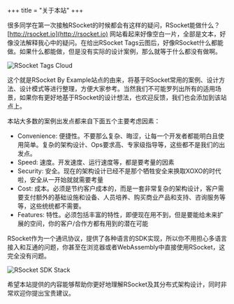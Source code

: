 +++
title = "关于本站"
+++

很多同学在第一次接触RSocket的时候都会有这样的疑问，RSocket能做什么？ [http://rsocket.io](http://rsocket.io) 网站看起来好像空白一片，全部是文本，好像没法解释我心中的疑问。在给出RSocket Tags云图后，好像RSocket什么都能做。如果什么都能做，但是没有实际的设计案例，那么就等于什么都没有做啊。

![RSocket Tags Cloud](/images/rsocket_tags.png)

这个就是RSocket By Example站点的由来，将基于RSocket常用的案例、设计方法、设计模式等进行整理，方便大家参考。当然我们不可能罗列出所有的适用场景，如果你有更好地基于RSocket的设计想法，也欢迎反馈，我们也会添加到该站点上。

本站大多数的案例出发点都来自下面五个主要考虑因素：

* Convenience: 便捷性。不要那么复杂、晦涩，让每一个开发者都能明白且使用简单。复杂的架构设计、Ops要求高、专家级指导等，这些都不是我们的出发点。
* Speed: 速度。开发速度、运行速度等，都是要考量的因素
* Security: 安全。现在的架构设计已经不是那个牺牲安全来换取XOXO的时代啦，安全从一开始就就需要考量
* Cost: 成本。必须是节约客户成本的，而是一套非常复杂的架构设计，客户需要支付额外的基础设施和设备、人员培养、购买商业产品和支持、咨询服务等等，这些统统都不需要。
* Features: 特性。必须包括丰富的特性，即便现在用不到，但是要能给未来扩展的空间，你的客户/合作方都有用到的潜在可能

RSocket作为一个通讯协议，提供了各种语言的SDK实现，所以你不用担心多语言接入和互通的问题，你甚至在浏览器或者WebAssembly中直接使用RSocket，这完全没有问题。

![RSocket SDK Stack](/images/site/rsocket-sdk-stack.jpg)

希望本站提供的内容能够帮助你更好地理解RSocket及其分布式架构设计，同时非常欢迎你提出宝贵建议。
